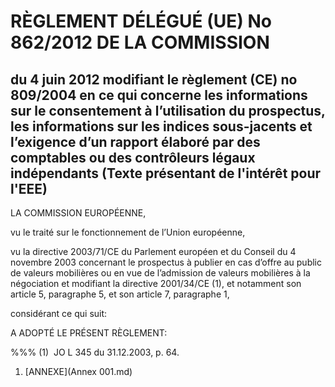 # RÈGLEMENT DÉLÉGUÉ (UE) No 862/2012 DE LA COMMISSION

## du 4 juin 2012 modifiant le règlement (CE) no 809/2004 en ce qui concerne les informations sur le consentement à l’utilisation du prospectus, les informations sur les indices sous-jacents et l’exigence d’un rapport élaboré par des comptables ou des contrôleurs légaux indépendants (Texte présentant de l'intérêt pour l'EEE)

LA COMMISSION EUROPÉENNE,

vu le traité sur le fonctionnement de l’Union européenne,

vu la directive 2003/71/CE du Parlement européen et du Conseil du 4 novembre 2003 concernant le prospectus à publier en cas d’offre au public de valeurs mobilières ou en vue de l’admission de valeurs mobilières à la négociation et modifiant la directive 2001/34/CE (1), et notamment son article 5, paragraphe 5, et son article 7, paragraphe 1,

considérant ce qui suit:

A ADOPTÉ LE PRÉSENT RÈGLEMENT:

%%% (1)  JO L 345 du 31.12.2003, p. 64.

1. [ANNEXE](Annex 001.md)
